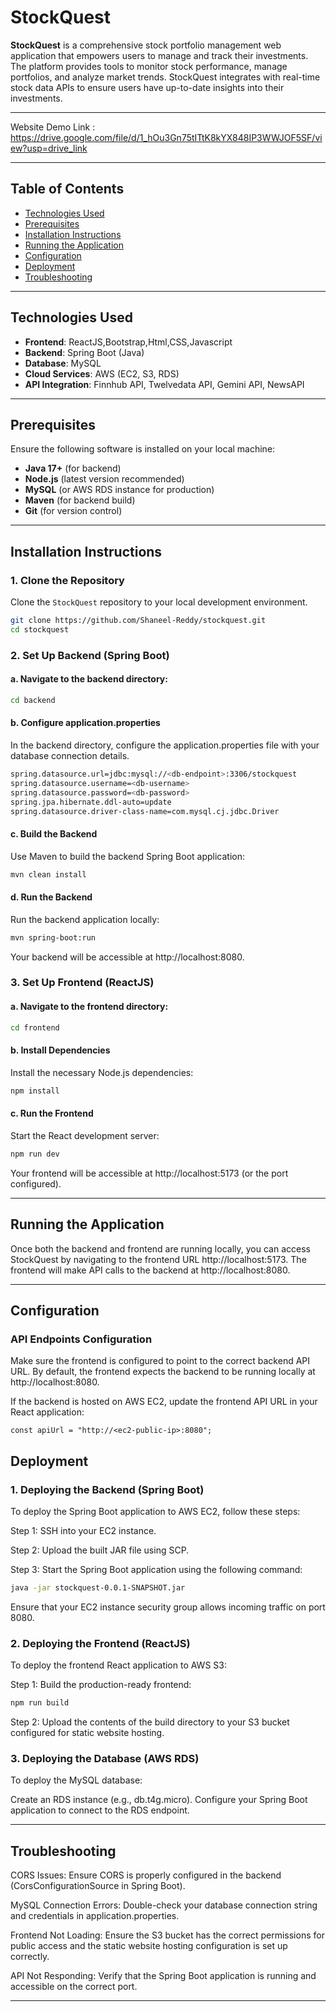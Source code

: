 # StockQuest

**StockQuest** is a comprehensive stock portfolio management web application that empowers users to manage and track their investments. The platform provides tools to monitor stock performance, manage portfolios, and analyze market trends. StockQuest integrates with real-time stock data APIs to ensure users have up-to-date insights into their investments.

---

Website Demo Link : https://drive.google.com/file/d/1_hOu3Gn75tITtK8kYX848IP3WWJOF5SF/view?usp=drive_link

---

## Table of Contents

- [Technologies Used](#technologies-used)
- [Prerequisites](#prerequisites)
- [Installation Instructions](#installation-instructions)
- [Running the Application](#running-the-application)
- [Configuration](#configuration)
- [Deployment](#deployment)
- [Troubleshooting](#troubleshooting)


---

## Technologies Used

- **Frontend**: ReactJS,Bootstrap,Html,CSS,Javascript
- **Backend**: Spring Boot (Java)
- **Database**: MySQL
- **Cloud Services**: AWS (EC2, S3, RDS)
- **API Integration**: Finnhub API, Twelvedata API, Gemini API, NewsAPI 

---

## Prerequisites

Ensure the following software is installed on your local machine:

- **Java 17+** (for backend)
- **Node.js** (latest version recommended)
- **MySQL** (or AWS RDS instance for production)
- **Maven** (for backend build)
- **Git** (for version control)

---

## Installation Instructions

### 1. Clone the Repository

Clone the `StockQuest` repository to your local development environment.

```bash
git clone https://github.com/Shaneel-Reddy/stockquest.git
cd stockquest
```

### 2. Set Up Backend (Spring Boot)

#### a. Navigate to the backend directory:

```bash
cd backend
```

#### b. Configure application.properties
In the backend directory, configure the application.properties file with your database connection details.
```bash
spring.datasource.url=jdbc:mysql://<db-endpoint>:3306/stockquest
spring.datasource.username=<db-username>
spring.datasource.password=<db-password>
spring.jpa.hibernate.ddl-auto=update
spring.datasource.driver-class-name=com.mysql.cj.jdbc.Driver
```

#### c. Build the Backend
Use Maven to build the backend Spring Boot application:

```bash
mvn clean install
```

#### d. Run the Backend
Run the backend application locally:

```bash
mvn spring-boot:run
```
Your backend will be accessible at http://localhost:8080.

### 3. Set Up Frontend (ReactJS)
#### a. Navigate to the frontend directory:
```bash
cd frontend
```
#### b. Install Dependencies
Install the necessary Node.js dependencies:

```bash
npm install
```
#### c. Run the Frontend
Start the React development server:

```bash
npm run dev
```
Your frontend will be accessible at http://localhost:5173 (or the port configured).

---

## Running the Application
Once both the backend and frontend are running locally, you can access StockQuest by navigating to the frontend URL http://localhost:5173. The frontend will make API calls to the backend at http://localhost:8080.

---

## Configuration
### API Endpoints Configuration
Make sure the frontend is configured to point to the correct backend API URL. By default, the frontend expects the backend to be running locally at http://localhost:8080.

If the backend is hosted on AWS EC2, update the frontend API URL in your React application:
```
const apiUrl = "http://<ec2-public-ip>:8080";
```

## Deployment
### 1. Deploying the Backend (Spring Boot)
To deploy the Spring Boot application to AWS EC2, follow these steps:

Step 1: SSH into your EC2 instance.

Step 2: Upload the built JAR file using SCP.

Step 3: Start the Spring Boot application using the following command:
```bash
java -jar stockquest-0.0.1-SNAPSHOT.jar
```
Ensure that your EC2 instance security group allows incoming traffic on port 8080.

### 2. Deploying the Frontend (ReactJS)
To deploy the frontend React application to AWS S3:

Step 1: Build the production-ready frontend:
```bash
npm run build
```
Step 2: Upload the contents of the build directory to your S3 bucket configured for static website hosting.
### 3. Deploying the Database (AWS RDS)
To deploy the MySQL database:

Create an RDS instance (e.g., db.t4g.micro).
Configure your Spring Boot application to connect to the RDS endpoint.

--- 

## Troubleshooting
CORS Issues: Ensure CORS is properly configured in the backend (CorsConfigurationSource in Spring Boot).

MySQL Connection Errors: Double-check your database connection string and credentials in application.properties.

Frontend Not Loading: Ensure the S3 bucket has the correct permissions for public access and the static website hosting configuration is set up correctly.

API Not Responding: Verify that the Spring Boot application is running and accessible on the correct port.

---
